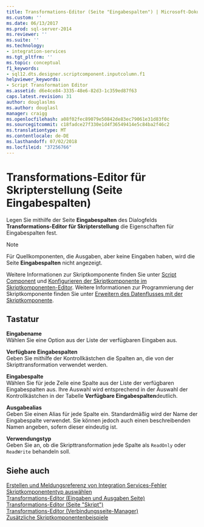 ```yaml
---
title: Transformations-Editor (Seite "Eingabespalten") | Microsoft-Dokumentation
ms.custom: ''
ms.date: 06/13/2017
ms.prod: sql-server-2014
ms.reviewer: ''
ms.suite: ''
ms.technology:
- integration-services
ms.tgt_pltfrm: ''
ms.topic: conceptual
f1_keywords:
- sql12.dts.designer.scriptcomponent.inputcolumn.f1
helpviewer_keywords:
- Script Transformation Editor
ms.assetid: d6e4ce84-3335-48e6-82d3-1c359ed87f63
caps.latest.revision: 31
author: douglaslms
ms.author: douglasl
manager: craigg
ms.openlocfilehash: a08f02fec89079e50842de83ec79061e31d83f0c
ms.sourcegitcommit: c18fadce27f330e1d4f36549414e5c84ba2f46c2
ms.translationtype: MT
ms.contentlocale: de-DE
ms.lasthandoff: 07/02/2018
ms.locfileid: "37256766"
---
```

# <a name="script-transformation-editor-input-columns-page"></a>Transformations-Editor für Skripterstellung (Seite Eingabespalten)
  Legen Sie mithilfe der Seite **Eingabespalten** des Dialogfelds **Transformations-Editor für Skripterstellung** die Eigenschaften für Eingabespalten fest.  
  
> [!NOTE]  
>  Für Quellkomponenten, die Ausgaben, aber keine Eingaben haben, wird die Seite **Eingabespalten** nicht angezeigt.  
  
 Weitere Informationen zur Skriptkomponente finden Sie unter [Script Component](data-flow/transformations/script-component.md) und [Konfigurieren der Skriptkomponente im Skriptkomponenten-Editor](extending-packages-scripting/data-flow-script-component/configuring-the-script-component-in-the-script-component-editor.md). Weitere Informationen zur Programmierung der Skriptkomponente finden Sie unter [Erweitern des Datenflusses mit der Skriptkomponente](extending-packages-scripting/data-flow-script-component/extending-the-data-flow-with-the-script-component.md).  
  
## <a name="options"></a>Tastatur  
 **Eingabename**  
 Wählen Sie eine Option aus der Liste der verfügbaren Eingaben aus.  
  
 **Verfügbare Eingabespalten**  
 Geben Sie mithilfe der Kontrollkästchen die Spalten an, die von der Skripttransformation verwendet werden.  
  
 **Eingabespalte**  
 Wählen Sie für jede Zeile eine Spalte aus der Liste der verfügbaren Eingabespalten aus. Ihre Auswahl wird entsprechend in der Auswahl der Kontrollkästchen in der Tabelle **Verfügbare Eingabespalten**deutlich.  
  
 **Ausgabealias**  
 Geben Sie einen Alias für jede Spalte ein. Standardmäßig wird der Name der Eingabespalte verwendet. Sie können jedoch auch einen beschreibenden Namen angeben, sofern dieser eindeutig ist.  
  
 **Verwendungstyp**  
 Geben Sie an, ob die Skripttransformation jede Spalte als `ReadOnly` oder `ReadWrite` behandeln soll.  
  
## <a name="see-also"></a>Siehe auch  
 [Erstellen und Meldungsreferenz von Integration Services-Fehler](../../2014/integration-services/integration-services-error-and-message-reference.md)   
 [Skriptkomponententyp auswählen](../../2014/integration-services/select-script-component-type.md)   
 [Transformations-Editor &#40;Eingaben und Ausgaben Seite&#41;](../../2014/integration-services/script-transformation-editor-inputs-and-outputs-page.md)   
 [Transformations-Editor &#40;Seite "Skript"&#41;](../../2014/integration-services/script-transformation-editor-script-page.md)   
 [Transformations-Editor &#40;Verbindungsseite-Manager&#41;](../../2014/integration-services/script-transformation-editor-connection-managers-page.md)   
 [Zusätzliche Skriptkomponentenbeispiele](extending-packages-scripting-data-flow-script-component-examples/additional-script-component-examples.md)  
  
  

